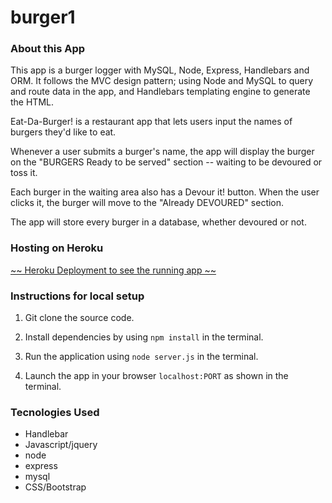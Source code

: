 # burger1



### About this App

This app is a burger logger with MySQL, Node, Express, Handlebars and ORM. It follows the MVC design pattern; using Node and MySQL to query and route data in the app, and Handlebars templating engine to generate the HTML.

 Eat-Da-Burger! is a restaurant app that lets users input the names of burgers they'd like to eat.

Whenever a user submits a burger's name, the app will display the burger on the "BURGERS Ready to be served" section -- waiting to be devoured or toss it.

Each burger in the waiting area also has a Devour it! button. When the user clicks it, the burger will move to the "Already DEVOURED" section.

The app will store every burger in a database, whether devoured or not.






### Hosting on Heroku

  [~~ Heroku Deployment to see the running app ~~]()


### Instructions for local setup

1. Git clone the source code.
2. Install dependencies by using `npm install` in the terminal.

3. Run the application using `node server.js` in the terminal.

4. Launch the app in your browser `localhost:PORT` as shown in the terminal.


### Tecnologies Used

- Handlebar
- Javascript/jquery
- node
- express
- mysql
- CSS/Bootstrap